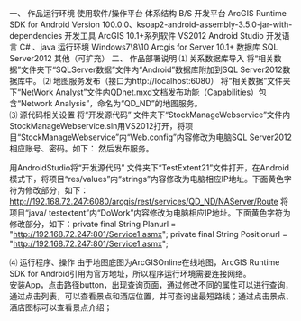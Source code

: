 一、	作品运行环境
使用软件/操作平台
体系结构	B/S
开发平台	ArcGIS Runtime SDK for Android  Version 100.0.0、ksoap2-android-assembly-3.5.0-jar-with-dependencies
开发工具	ArcGIS 10.1+系列软件  VS2012  Android Studio
开发语言	C# 、java
运行环境	Windows7\8\10  Arcgis for Server 10.1+
数据库	SQL Server2012
其他（可扩充）	
二、	作品部署说明
⑴ 关系数据库导入
    将“相关数据”文件夹下“SQLServer数据”文件内“Android”数据库附加到SQL Server2012数据库中。
    ⑵ 地图服务发布（接口为http://localhost:6080）
    将“相关数据”文件夹下“NetWork Analyst”文件内QDnet.mxd文档发布功能（Capabilities）包含“Network Analysis”，命名为“QD_ND”的地图服务。    
⑶ 源代码相关设置
 将“开发源代码” 文件夹下“StockManageWebservice”文件内StockManageWebservice.sln用VS2012打开，将项目“StockManageWebservice”内“Web.config”内容修改为电脑SQL Server2012相应账号、密码。如下：
 	 <connectionStrings>
    		<add name="MyDB"
connectionString="Data Source=zx-PC;Initial Catalog=android;User ID=sde;Password=10086"/>
 </connectionStrings>
然后发布服务。

用AndroidStudio将“开发源代码” 文件夹下“TestExtent21”文件打开，在Android模式下，将项目“res/values”内“strings”内容修改为电脑相应IP地址。下面黄色字符为修改部分，如下：
	<string name="routing_service">
	http://192.168.72.247:6080/arcgis/rest/services/QD_ND/NAServer/Route
	</string>
将项目“java/ testextent”内“DoWork”内容修改为电脑相应IP地址。下面黄色字符为修改部分，如下：private final String Planurl = "http://192.168.72.247:801/Service1.asmx";
private final String Positionurl = "http://192.168.72.247:801/Service1.asmx";

⑷ 运行程序、操作
   由于地图底图为ArcGISOnline在线地图，ArcGIS Runtime SDK for Android引用为官方地址，所以程序运行环境需要连接网络。                 
安装App，点击路径button，出现查询页面，通过修改不同的属性可以进行查询，通过点击列表，可以查看景点和酒店位置，并可查询出最短路线；通过点击景点、酒店图标可以查看景点介绍；
